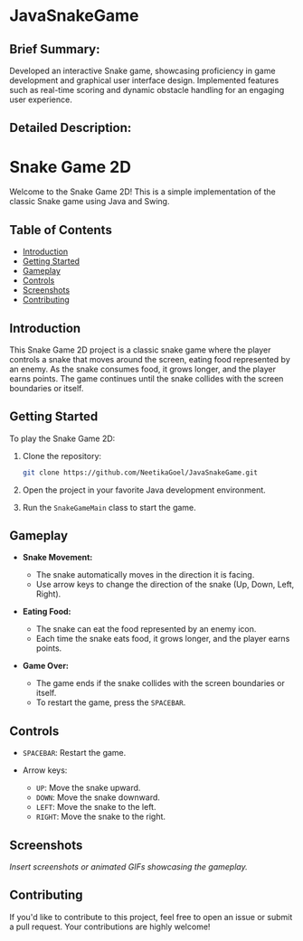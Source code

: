# JavaSnakeGame

## Brief Summary:
Developed an interactive Snake game, showcasing proficiency in game development and graphical user interface design. Implemented features such as real-time scoring and dynamic obstacle handling for an engaging user experience.

## Detailed Description:
# Snake Game 2D

Welcome to the Snake Game 2D! This is a simple implementation of the classic Snake game using Java and Swing.

## Table of Contents
- [Introduction](#introduction)
- [Getting Started](#getting-started)
- [Gameplay](#gameplay)
- [Controls](#controls)
- [Screenshots](#screenshots)
- [Contributing](#contributing)

## Introduction

This Snake Game 2D project is a classic snake game where the player controls a snake that moves around the screen, eating food represented by an enemy. As the snake consumes food, it grows longer, and the player earns points. The game continues until the snake collides with the screen boundaries or itself.

## Getting Started

To play the Snake Game 2D:

1. Clone the repository:

   ```bash
   git clone https://github.com/NeetikaGoel/JavaSnakeGame.git
   ```

2. Open the project in your favorite Java development environment.

3. Run the `SnakeGameMain` class to start the game.

## Gameplay

- **Snake Movement:**
  - The snake automatically moves in the direction it is facing.
  - Use arrow keys to change the direction of the snake (Up, Down, Left, Right).

- **Eating Food:**
  - The snake can eat the food represented by an enemy icon.
  - Each time the snake eats food, it grows longer, and the player earns points.

- **Game Over:**
  - The game ends if the snake collides with the screen boundaries or itself.
  - To restart the game, press the `SPACEBAR`.

## Controls

- `SPACEBAR`: Restart the game.

- Arrow keys:
  - `UP`: Move the snake upward.
  - `DOWN`: Move the snake downward.
  - `LEFT`: Move the snake to the left.
  - `RIGHT`: Move the snake to the right.

## Screenshots

_Insert screenshots or animated GIFs showcasing the gameplay._

## Contributing

If you'd like to contribute to this project, feel free to open an issue or submit a pull request. Your contributions are highly welcome!
